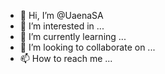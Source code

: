 - 👋 Hi, I’m @UaenaSA
- 👀 I’m interested in ...
- 🌱 I’m currently learning ...
- 💞️ I’m looking to collaborate on ...
- 📫 How to reach me ...

<!---
UaenaSA/UaenaSA is a ✨ special ✨ repository because its `README.md` (this file) appears on your GitHub profile.
You can click the Preview link to take a look at your changes.
--->

